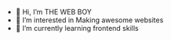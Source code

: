 - 👋 Hi, I’m THE WEB BOY
- 👀 I’m interested in Making awesome websites 
- 🌱 I’m currently learning frontend skills

<!---
thewebguy78/thewebguy78 is a ✨ special ✨ repository because its `README.md` (this file) appears on your GitHub profile.
You can click the Preview link to take a look at your changes.
--->
